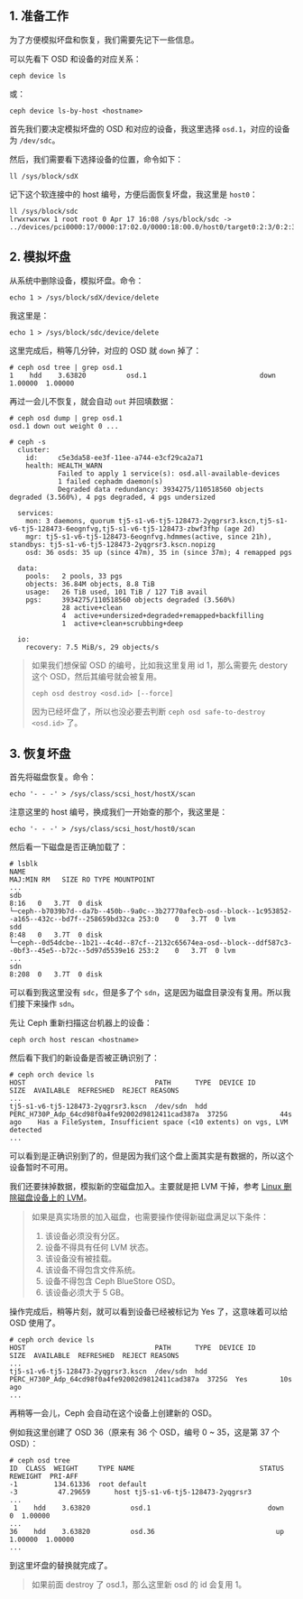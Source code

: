 ## 1. 准备工作



为了方便模拟坏盘和恢复，我们需要先记下一些信息。

可以先看下 OSD 和设备的对应关系：

```shell
ceph device ls
```

或：

```shell
ceph device ls-by-host <hostname>
```



首先我们要决定模拟坏盘的 OSD 和对应的设备，我这里选择 `osd.1`，对应的设备为 `/dev/sdc`。

然后，我们需要看下选择设备的位置，命令如下：

```shell
ll /sys/block/sdX
```

记下这个软连接中的 host 编号，方便后面恢复坏盘，我这里是 `host0`：

```shell
ll /sys/block/sdc
lrwxrwxrwx 1 root root 0 Apr 17 16:08 /sys/block/sdc -> ../devices/pci0000:17/0000:17:02.0/0000:18:00.0/host0/target0:2:3/0:2:3:0/block/sdc/
```





## 2. 模拟坏盘



从系统中删除设备，模拟坏盘。命令：

```shell
echo 1 > /sys/block/sdX/device/delete
```

我这里是：

```shell
echo 1 > /sys/block/sdc/device/delete
```



这里完成后，稍等几分钟，对应的 OSD 就 `down` 掉了：

```shell
# ceph osd tree | grep osd.1
1    hdd    3.63820          osd.1                            down   1.00000  1.00000
```



再过一会儿不恢复，就会自动 `out` 并回填数据：

```shell
# ceph osd dump | grep osd.1
osd.1 down out weight 0 ...
```

```shell
# ceph -s
  cluster:
    id:     c5e3da58-ee3f-11ee-a744-e3cf29ca2a71
    health: HEALTH_WARN
            Failed to apply 1 service(s): osd.all-available-devices
            1 failed cephadm daemon(s)
            Degraded data redundancy: 3934275/110518560 objects degraded (3.560%), 4 pgs degraded, 4 pgs undersized
 
  services:
    mon: 3 daemons, quorum tj5-s1-v6-tj5-128473-2yqgrsr3.kscn,tj5-s1-v6-tj5-128473-6eognfvg,tj5-s1-v6-tj5-128473-zbwf3fhp (age 2d)
    mgr: tj5-s1-v6-tj5-128473-6eognfvg.hdmmes(active, since 21h), standbys: tj5-s1-v6-tj5-128473-2yqgrsr3.kscn.nopizg
    osd: 36 osds: 35 up (since 47m), 35 in (since 37m); 4 remapped pgs
 
  data:
    pools:   2 pools, 33 pgs
    objects: 36.84M objects, 8.8 TiB
    usage:   26 TiB used, 101 TiB / 127 TiB avail
    pgs:     3934275/110518560 objects degraded (3.560%)
             28 active+clean
             4  active+undersized+degraded+remapped+backfilling
             1  active+clean+scrubbing+deep
 
  io:
    recovery: 7.5 MiB/s, 29 objects/s
```



>如果我们想保留 OSD 的编号，比如我这里复用 id 1，那么需要先 destory 这个 OSD，然后其编号就会被复用。
>
>```shell
>ceph osd destroy <osd.id> [--force]
>```
>
>因为已经坏盘了，所以也没必要去判断 `ceph osd safe-to-destroy <osd.id>` 了。 



## 3. 恢复坏盘



首先将磁盘恢复。命令：

```shell
echo '- - -' > /sys/class/scsi_host/hostX/scan
```

注意这里的 host 编号，换成我们一开始查的那个，我这里是：

```shell
echo '- - -' > /sys/class/scsi_host/host0/scan
```



然后看一下磁盘是否正确加载了：

```shell
# lsblk
NAME                                                                                                  MAJ:MIN RM   SIZE RO TYPE MOUNTPOINT
...
sdb                                                                                                     8:16   0   3.7T  0 disk 
└─ceph--b7039b7d--da7b--450b--9a0c--3b27770afecb-osd--block--1c953852--a165--432c--bd7f--258659bd32ca 253:0    0   3.7T  0 lvm  
sdd                                                                                                     8:48   0   3.7T  0 disk 
└─ceph--0d54dcbe--1b21--4c4d--87cf--2132c65674ea-osd--block--ddf587c3--0bf3--45e5--b72c--5d97d5539e16 253:2    0   3.7T  0 lvm  
...
sdn                                                                                                     8:208  0   3.7T  0 disk 
```

可以看到我这里没有 `sdc`，但是多了个 `sdn`，这是因为磁盘目录没有复用。所以我们接下来操作 `sdn`。

先让 Ceph 重新扫描这台机器上的设备：

```shell
ceph orch host rescan <hostname>
```

然后看下我们的新设备是否被正确识别了：

```shell
# ceph orch device ls
HOST                                PATH      TYPE  DEVICE ID                                         SIZE  AVAILABLE  REFRESHED  REJECT REASONS                                                                 
...
tj5-s1-v6-tj5-128473-2yqgrsr3.kscn  /dev/sdn  hdd   PERC_H730P_Adp_64cd98f0a4fe92002d9812411cad387a  3725G             44s ago    Has a FileSystem, Insufficient space (<10 extents) on vgs, LVM detected        
...
```



可以看到是正确识别到了的，但是因为我们这个盘上面其实是有数据的，所以这个设备暂时不可用。

我们还要抹掉数据，模拟新的空磁盘加入。主要就是把 LVM 干掉，参考 [Linux 删除磁盘设备上的 LVM](https://gukaifeng.cn/posts/linux-shan-chu-ci-pan-she-bei-shang-de-lvm/)。



> 如果是真实场景的加入磁盘，也需要操作使得新磁盘满足以下条件：
>
> 1. 该设备必须没有分区。
> 2. 设备不得具有任何 LVM 状态。
> 3. 该设备没有被挂载。
> 4. 该设备不得包含文件系统。
> 5. 设备不得包含 Ceph BlueStore OSD。
> 6. 该设备必须大于 5 GB。



操作完成后，稍等片刻，就可以看到设备已经被标记为 Yes 了，这意味着可以给 OSD 使用了。

```shell
# ceph orch device ls
HOST                                PATH      TYPE  DEVICE ID                                         SIZE  AVAILABLE  REFRESHED  REJECT REASONS                                                                 
...
tj5-s1-v6-tj5-128473-2yqgrsr3.kscn  /dev/sdn  hdd   PERC_H730P_Adp_64cd98f0a4fe92002d9812411cad387a  3725G  Yes        10s ago                                                                                   
...
```



再稍等一会儿，Ceph 会自动在这个设备上创建新的 OSD。

例如我这里创建了 OSD 36（原来有 36 个 OSD，编号 0 ~ 35，这是第 37 个 OSD）：

```shell
# ceph osd tree
ID  CLASS  WEIGHT     TYPE NAME                               STATUS  REWEIGHT  PRI-AFF
-1         134.61336  root default                                                     
-3          47.29659      host tj5-s1-v6-tj5-128473-2yqgrsr3                           
...
 1    hdd    3.63820          osd.1                             down         0  1.00000
...
36    hdd    3.63820          osd.36                              up   1.00000  1.00000
...
```

到这里坏盘的替换就完成了。



> 如果前面 destroy 了 osd.1，那么这里新 osd 的 id 会复用 1。


